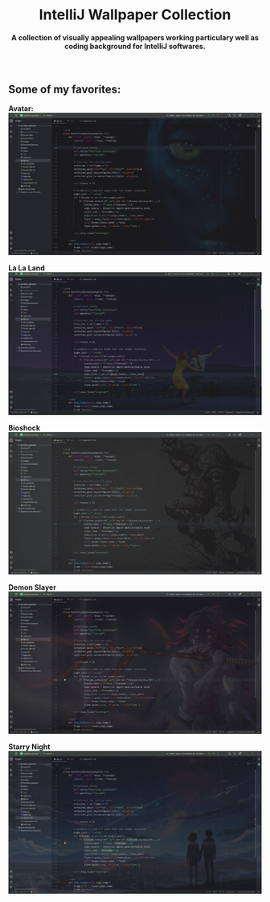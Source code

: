 
<!-- PROJECT LOGO -->
<h1 align="center">
  IntelliJ Wallpaper Collection
  <br>
</h1>

<h4 align="center">A collection of visually appealing wallpapers working particulary well as coding background for IntelliJ softwares.</h4>
<br>

## Some of my favorites:

**Avatar:**
![Avatar](readme_assets/avatar_illustration.png)

**La La Land**
![La La Land](readme_assets/lalaland_illustration.png)

**Bioshock**
![Bisohock](readme_assets/bioshock_illustration.png)

**Demon Slayer**
![Demon Slayer](readme_assets/demon_slayer_illustration.png)

**Starry Night**
![Starry Night](readme_assets/starry_night.png)